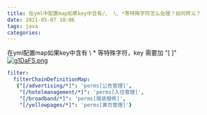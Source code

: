 ```yaml
---
title: 在yml中配置map如果key中含有/、 \、*等特殊字符怎么处理？如何转义？
date: 2021-05-07 10:06
tags: java
categories: 
---
```


<!--more-->

在yml配置map如果key中含有 \\ \* 等特殊字符，key 需要加 "\[ \]"  
[![g1DaFS.png](https://z3.ax1x.com/2021/05/07/g1DaFS.png)](https://imgtu.com/i/g1DaFS)

```yaml
filter:
  filterChainDefinitionMap:
   {"[/advertising/*]": 'perms[公告管理]',
    "[/hotelmanagement/*]": 'perms[入住管理]',
    "[/broadband/*]": 'perms[报装报修]',
    "[/yellowpages/*]": 'perms[黄页管理]'}
```